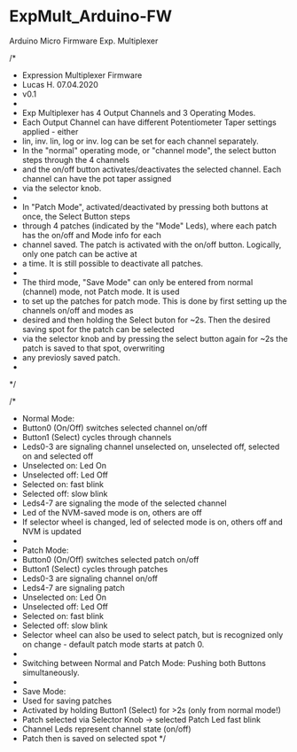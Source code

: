 # ExpMult_Arduino-FW
Arduino Micro Firmware Exp. Multiplexer

/*
 * Expression Multiplexer Firmware
 * Lucas H. 07.04.2020
 * v0.1
 * 
 * Exp Multiplexer has 4 Output Channels and 3 Operating Modes.
 * Each Output Channel can have different Potentiometer Taper settings applied - either
 * lin, inv. lin, log or inv. log can be set for each channel separately.
 * In the "normal" operating mode, or "channel mode", the select button steps through the 4 channels
 * and the on/off button activates/deactivates the selected channel. Each channel can have the pot taper assigned
 * via the selector knob.
 * 
 * In "Patch Mode", activated/deactivated by pressing both buttons at once, the Select Button steps
 * through 4 patches (indicated by the "Mode" Leds), where each patch has the on/off and Mode info for each
 * channel saved. The patch is activated with the on/off button. Logically, only one patch can be active at
 * a time. It is still possible to deactivate all patches.
 * 
 * The third mode, "Save Mode" can only be entered from normal (channel) mode, not Patch mode. It is used
 * to set up the patches for patch mode. This is done by first setting up the channels on/off and modes as
 * desired and then holding the Select buton for ~2s. Then the desired saving spot for the patch can be selected
 * via the selector knob and by pressing the select button again for ~2s the patch is saved to that spot, overwriting
 * any previosly saved patch.
 * 
 */
 

/*
* Normal Mode:
* Button0 (On/Off) switches selected channel on/off
* Button1 (Select) cycles through channels
* Leds0-3 are signaling channel unselected on, unselected off, selected on and selected off
* Unselected on: Led On
* Unselected off: Led Off
* Selected on: fast blink
* Selected off: slow blink
* Leds4-7 are signaling the mode of the selected channel
* Led of the NVM-saved mode is on, others are off
* If selector wheel is changed, led of selected mode is on, others off and NVM is updated
* 
* Patch Mode:
* Button0 (On/Off) switches selected patch on/off
* Button1 (Select) cycles through patches
* Leds0-3 are signaling channel on/off
* Leds4-7 are signaling patch 
* Unselected on: Led On
* Unselected off: Led Off
* Selected on: fast blink
* Selected off: slow blink
* Selector wheel can also be used to select patch, but is recognized only on change - default patch mode starts at patch 0.
* 
* Switching between Normal and Patch Mode: Pushing both Buttons simultaneously.
* 
* Save Mode:
* Used for saving patches
* Activated by holding Button1 (Select) for >2s (only from normal mode!)
* Patch selected via Selector Knob -> selected Patch Led fast blink
* Channel Leds represent channel state (on/off)
* Patch then is saved on selected spot
*/

